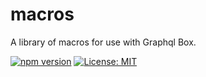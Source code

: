# macros

A library of macros for use with Graphql Box.

[![npm version](https://badge.fury.io/js/%40graphql-box%2Fmacros.svg)](https://badge.fury.io/js/%40graphql-box%2Fmacros)
[![License: MIT](https://img.shields.io/badge/License-MIT-yellow.svg)](LICENSE)
